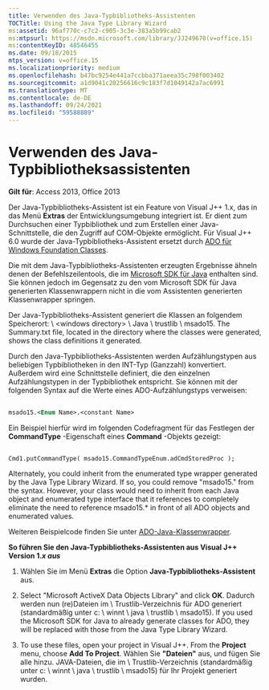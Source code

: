 ```yaml
---
title: Verwenden des Java-Typbibliotheks-Assistenten
TOCTitle: Using the Java Type Library Wizard
ms:assetid: 96af770c-c7c2-c905-3c3e-383a5b99cab2
ms:mtpsurl: https://msdn.microsoft.com/library/JJ249670(v=office.15)
ms:contentKeyID: 48546455
ms.date: 09/18/2015
mtps_version: v=office.15
ms.localizationpriority: medium
ms.openlocfilehash: b47bc9254e441a7ccbba371aeea35c798f003402
ms.sourcegitcommit: a1d9041c20256616c9c183f7d1049142a7ac6991
ms.translationtype: MT
ms.contentlocale: de-DE
ms.lasthandoff: 09/24/2021
ms.locfileid: "59588889"
---
```

# <a name="using-the-java-type-library-wizard"></a>Verwenden des Java-Typbibliotheksassistenten


**Gilt für**: Access 2013, Office 2013

Der Java-Typbibliotheks-Assistent ist ein Feature von Visual J++ 1.x, das in das Menü **Extras** der Entwicklungsumgebung integriert ist. Er dient zum Durchsuchen einer Typbibliothek und zum Erstellen einer Java-Schnittstelle, die den Zugriff auf COM-Objekte ermöglicht. Für Visual J++ 6.0 wurde der Java-Typbibliotheks-Assistent ersetzt durch [ADO für Windows Foundation Classes](ado-wfc-programming.md).

Die mit dem Java-Typbibliotheks-Assistenten erzeugten Ergebnisse ähneln denen der Befehlszeilentools, die im [Microsoft SDK für Java](using-the-microsoft-sdk-for-java.md) enthalten sind. Sie können jedoch im Gegensatz zu den vom Microsoft SDK für Java generierten Klassenwrappern nicht in die vom Assistenten generierten Klassenwrapper springen.

Der Java-Typbibliotheks-Assistent generiert die Klassen an folgendem Speicherort: \\ \<windows directory\> \\ Java \\ trustlib \\ msado15. The Summary.txt file, located in the directory where the classes were generated, shows the class definitions it generated.

Durch den Java-Typbibliotheks-Assistenten werden Aufzählungstypen aus beliebigen Typbibliotheken in den INT-Typ (Ganzzahl) konvertiert. Außerdem wird eine Schnittstelle definiert, die den einzelnen Aufzählungstypen in der Typbibliothek entspricht. Sie können mit der folgenden Syntax auf die Werte eines ADO-Aufzählungstyps verweisen:

```vb 
 
msado15.<Enum Name>.<constant Name> 
```

Ein Beispiel hierfür wird im folgenden Codefragment für das Festlegen der **CommandType** -Eigenschaft eines **Command** -Objekts gezeigt:

```vb 
 
Cmd1.putCommandType( msado15.CommandTypeEnum.adCmdStoredProc ); 
```

Alternately, you could inherit from the enumerated type wrapper generated by the Java Type Library Wizard. If so, you could remove "msado15." from the syntax. However, your class would need to inherit from each Java object and enumerated type interface that it references to completely eliminate the need to reference msado15.\* in front of all ADO objects and enumerated values.

Weiteren Beispielcode finden Sie unter [ADO-Java-Klassenwrapper](ado-java-class-wrappers.md).

**So führen Sie den Java-Typbibliotheks-Assistenten aus Visual J++ Version 1.*x aus***

1.  Wählen Sie im Menü **Extras** die Option **Java-Typbibliotheks-Assistent** aus.

2.  Select "Microsoft ActiveX Data Objects Library" and click **OK**. Dadurch werden nun (re)Dateien im \\ Trustlib-Verzeichnis für ADO generiert (standardmäßig unter c: \\ winnt \\ java \\ trustlib \\ msado15). If you used the Microsoft SDK for Java to already generate classes for ADO, they will be replaced with those from the Java Type Library Wizard.

3.  To use these files, open your project in Visual J++. From the **Project** menu, choose **Add To Project**. Wählen Sie **"Dateien"** aus, und fügen Sie alle hinzu. JAVA-Dateien, die im \\ Trustlib-Verzeichnis (standardmäßig unter c: \\ winnt \\ java \\ trustlib \\ msado15) für Ihr Projekt generiert wurden.


